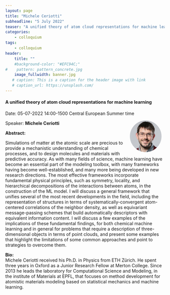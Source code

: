 ```yaml
---
layout: page
title: "Michele Ceriotti"
subheadline: "5 July 2022"
teaser: "A unified theory of atom cloud representations for machine learning"
categories:
    - colloquium
tags:
    - colloquium
header:
    title: ""
    #background-color: "#EFC94C;"
#    pattern: pattern_concrete.jpg
    image_fullwidth: banner.jpg
   # caption: This is a caption for the header image with link
   # caption_url: https://unsplash.com/
---
```



#### A unified theory of atom cloud representations for machine learning

Date: 05-07-2022 14:00-1500 Central European Summer time

 <img src="../../people/MicheleCeriotti.jpeg"
     alt="MicheleCeriotti.jpeg"
     width="100"
     style="float: right; margin-right: 10px; border-radius:50%;" />

Speaker: **Michele Ceriotti**

**Abstract:** <br/>

Simulations of matter at the atomic scale are precious to provide a mechanistic understanding of chemical processes, and to design molecules and materials with predictive accuracy. As with many fields of science, machine learning have become an essential part of the modeling toolbox, with many frameworks having become well-established, and many more being developed in new research directions. The most effective frameworks incorporate fundamental physical principles, such as symmetry, locality, and hierarchical decompositions of the interactions between atoms, in the construction of the ML model. I will discuss a general framework that unifies several of the most recent developments in the field, including the representation of structures in terms of systematically-convergent atom-centered correlations of the neighbor density, as well as equivariant message-passing schemes that build automatically descriptors with equivalent information content. I will discuss a few examples of the implications of these fundamental findings, for both chemical machine learning and in general for problems that require a description of three-dimensional objects in terms of point clouds, and present some examples that highlight the limitations of some common approaches and point to strategies to overcome them.

**Bio:**<br/>
Michele Ceriotti received his Ph.D. in Physics from ETH Zürich. He spent three years in Oxford as a Junior Research Fellow at Merton College. Since 2013 he leads the laboratory for Computational Science and Modeling, in the institute of Materials at EPFL, that focuses on method development for atomistic materials modeling based on statistical mechanics and machine learning.

<!--
<a class="radius button small" href="https://drive.google.com/file/d/1nvc1Gr9vJ-NGJkWcPmuRKEwG1o5Wwvbe/view?usp=sharing">Watch Back ›</a>
-->
[1]: https://bereau.group/
[2]: /blog/
[9]: /contact/
[3]:https://github.com/undark-lab/swyft
[4]:https://arxiv.org/abs/2011.13951
[5]:http://www.mathben.com/
[6]:https://pubs.acs.org/doi/10.1021/acs.jctc.0c00981
[7]:https://github.com/Ensing-Laboratory/FABULOUS
[8]:www.evozyne.com
